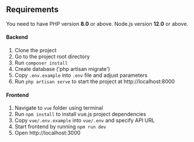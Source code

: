 
## Requirements
You need to have PHP version **8.0** or above. Node.js version **12.0** or above.

#### Backend
1. Clone the project
2. Go to the project root directory
3. Run `composer install`
4. Create database ('php artisan migrate')
5. Copy `.env.example` into `.env` file and adjust parameters
6. Run `php artisan serve` to start the project at http://localhost:8000

#### Frontend
1. Navigate to `vue` folder using terminal
2. Run `npm install` to install vue.js project dependencies
3. Copy `vue/.env.example` into `vue/.env` and specify API URL
4. Start frontend by running `npm run dev`
5. Open http://localhost:3000
